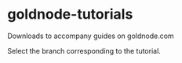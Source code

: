 # goldnode-tutorials
Downloads to accompany guides on goldnode.com

Select the branch corresponding to the tutorial.
